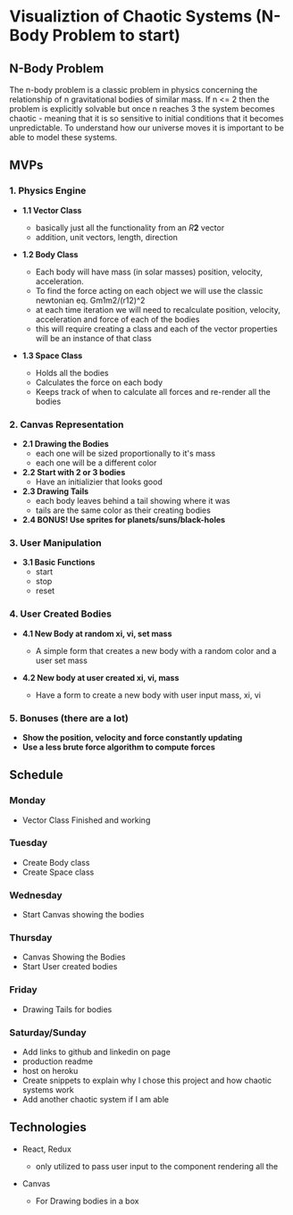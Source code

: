 # Visualiztion of Chaotic Systems (N-Body Problem to start)

## N-Body Problem 
The n-body problem is a classic problem in physics concerning the relationship of n gravitational bodies of similar mass. If n <= 2 then the problem is explicitly solvable but once n reaches 3 the system becomes chaotic - meaning that it is so sensitive to initial conditions that it becomes unpredictable. To understand how our universe moves it is important to be able to model these systems. 

## MVPs

### 1. Physics Engine

- **1.1 Vector Class**

    - basically just all the functionality from an *R***2** vector
    - addition, unit vectors, length, direction

- **1.2 Body Class** 

    - Each body will have mass (in solar masses) position, velocity, acceleration. 
    - To find the force acting on each object we will use the classic newtonian eq. Gm1m2/(r12)^2 
    - at each time iteration we will need to recalculate position, velocity, acceleration and force of each of the bodies 
    - this will require creating a class and each of the vector properties will be an instance of that class 

- **1.3 Space Class**

    - Holds all the bodies 
    - Calculates the force on each body 
    - Keeps track of when to calculate all forces and re-render all the bodies  

### 2. Canvas Representation 

- **2.1 Drawing the Bodies**
    - each one will be sized proportionally to it's mass 
    - each one will be a different color 
- **2.2 Start with 2 or 3 bodies**
    - Have an initializier that looks good 
- **2.3 Drawing Tails**
    - each body leaves behind a tail showing where it was
    - tails are the same color as their creating bodies 
- **2.4 BONUS! Use sprites for planets/suns/black-holes**

### 3. User Manipulation 

- **3.1 Basic Functions**
    - start
    - stop
    - reset 

### 4. User Created Bodies 

- **4.1 New Body at random xi, vi, set mass**
    - A simple form that creates a new body with a random color and a user set mass 

- **4.2 New body at user created xi, vi, mass**
    - Have a form to create a new body with user input mass, xi, vi 

### 5. Bonuses (there are a lot)
- **Show the position, velocity and force constantly updating**
- **Use a less brute force algorithm to compute forces**

## Schedule 

### Monday
- Vector Class Finished and working 

### Tuesday 
- Create Body class 
- Create Space class 

### Wednesday 
- Start Canvas showing the bodies 

### Thursday 
- Canvas Showing the Bodies 
- Start User created bodies 

### Friday 
- Drawing Tails for bodies 

### Saturday/Sunday 
- Add links to github and linkedin on page 
- production readme
- host on heroku
- Create snippets to explain why I chose this project and how chaotic systems work 
- Add another chaotic system if I am able 


## Technologies

- React, Redux 
    - only utilized to pass user input to the component rendering all the 

- Canvas 
    - For Drawing bodies in a box 
